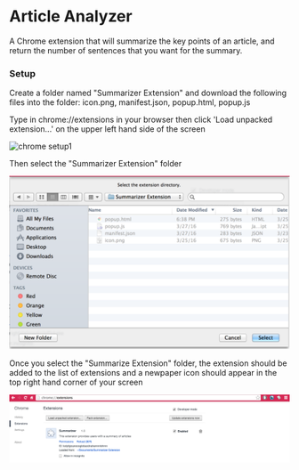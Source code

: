 # Article Analyzer
A Chrome extension that will summarize the key points of an article, and return the number of sentences that you want for the summary. 

### Setup

Create a folder named "Summarizer Extension" and download the following files into the folder: icon.png, manifest.json, popup.html, popup.js

Type in chrome://extensions in your browser then click 'Load unpacked extension...' on the upper left hand side of the screen

![chrome setup1](http://dab1nmslvvntp.cloudfront.net/wp-content/uploads/2015/04/1428472919chromeextopt.png)

Then select the "Summarizer Extension" folder

![chrome setup2](https://github.com/angievo/screenshots/blob/master/chrome-setup2.png?raw=true)

Once you select the "Summarize Extension" folder, the extension should be added to the list of extensions and a newpaper icon should appear in the top right hand corner of your screen

![chrome-setup3](https://github.com/angievo/screenshots/blob/master/chrome-setup3.png?raw=true)


